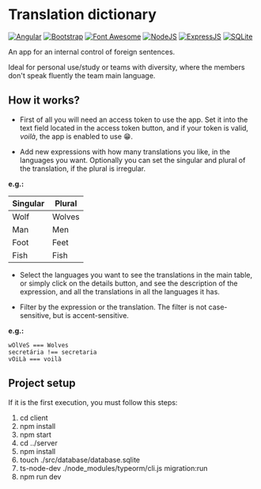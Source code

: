 # Translation dictionary
[![Angular](https://img.shields.io/badge/Angular-DD0031?style=for-the-badge&logo=angular&logoColor=white)](https://angular.io/)
[![Bootstrap](https://img.shields.io/badge/Bootstrap-563D7C?style=for-the-badge&logo=bootstrap&logoColor=white)](https://getbootstrap.com/)
[![Font Awesome](https://img.shields.io/badge/Font_Awesome-339AF0?style=for-the-badge&logo=fontawesome&logoColor=white)](https://fontawesome.com/)
[![NodeJS](https://img.shields.io/badge/Node.js-339933?style=for-the-badge&logo=nodedotjs&logoColor=white)](https://nodejs.org/)
[![ExpressJS](https://img.shields.io/badge/Express.js-000000?style=for-the-badge&logo=express&logoColor=white)](https://expressjs.com/)
[![SQLite](https://img.shields.io/badge/SQLite-07405E?style=for-the-badge&logo=sqlite&logoColor=white)](https://www.sqlite.org/index.html)

An app for an internal control of foreign sentences.

Ideal for personal use/study or teams with diversity, where the members don't speak fluently the team main language.


## How it works?

* First of all you will need an access token to use the app. Set it into the text field located in the access token button, and if your token is valid, *voilà*, the app is enabled to use :grin:.

* Add new expressions with how many translations you like, in the languages you want. Optionally you can set the singular and plural of the translation, if the plural is irregular.

**e.g.:**

| Singular | Plural |
|----------|--------|
| Wolf     | Wolves |
| Man      | Men    |
| Foot     | Feet   |
| Fish     | Fish   |

* Select the languages you want to see the translations in the main table, or simply click on the details button, and see the description of the expression, and all the translations in all the languages it has.

* Filter by the expression or the translation. The filter is not case-sensitive, but is accent-sensitive.

**e.g.:**
```
wOlVeS === Wolves  
secretária !== secretaria  
vOiLà === voilà
```

## Project setup

If it is the first execution, you must follow this steps:
1. cd client
1. npm install
1. npm start
1. cd ../server
1. npm install
1. touch ./src/database/database.sqlite
1. ts-node-dev ./node_modules/typeorm/cli.js migration:run
1. npm run dev
